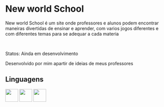 <div>
  <h1>New world School</h1>
  <p>New world School é um site onde professores e alunos podem encontrar maneiras divertidas de ensinar e aprender, com varios jogos diferentes e com diferentes temas para se adequar a cada materia</p>
  <br>
  <p>Statos: Ainda em desenvolvimento</p>
  <p>Desenvolvido por mim apartir de ideias de meus professores</p>
</div>

<div>
  <h2>Linguagens</h2>
  <img height="40" width="40" src="https://cdn.jsdelivr.net/gh/devicons/devicon/icons/html5/html5-original.svg" />
  <img height="40" width="40" src="https://cdn.jsdelivr.net/gh/devicons/devicon/icons/css3/css3-original.svg" />
  <img height="40" width="40" src="https://cdn.jsdelivr.net/gh/devicons/devicon/icons/javascript/javascript-original.svg" />
</div>

